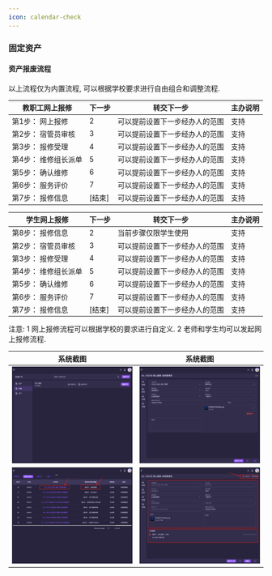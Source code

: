 ```yaml
---
icon: calendar-check
---
```


### 固定资产
#### 资产报废流程
以上流程仅为内置流程, 可以根据学校要求进行自由组合和调整流程.

| 教职工网上报修  | 下一步 | 转交下一步 | 主办说明 |
|-------|-----------|-------|----------|
| 第1步： 网上报修      | 2 | 可以提前设置下一步经办人的范围 | 支持  |
| 第2步： 宿管员审核    | 3 | 可以提前设置下一步经办人的范围 | 支持  |
| 第3步： 报修受理      | 4 | 可以提前设置下一步经办人的范围 | 支持  |
| 第4步： 维修组长派单  | 5 | 可以提前设置下一步经办人的范围 | 支持  |
| 第5步： 确认维修      | 6 | 可以提前设置下一步经办人的范围 | 支持  |
| 第6步： 服务评价      | 7 | 可以提前设置下一步经办人的范围 | 支持  |
| 第7步： 报修信息      | [结束] | 可以提前设置下一步经办人的范围 | 支持  |

| 学生网上报修  | 下一步 | 转交下一步 | 主办说明 |
|-------|-----------|-------|----------|
| 第8步： 报修信息      | 2 | 当前步骤仅限学生使用 | 支持  |
| 第2步： 宿管员审核    | 3 | 可以提前设置下一步经办人的范围 | 支持  |
| 第3步： 报修受理      | 4 | 可以提前设置下一步经办人的范围 | 支持  |
| 第4步： 维修组长派单  | 5 | 可以提前设置下一步经办人的范围 | 支持  |
| 第5步： 确认维修      | 6 | 可以提前设置下一步经办人的范围 | 支持  |
| 第6步： 服务评价      | 7 | 可以提前设置下一步经办人的范围 | 支持  |
| 第7步： 报修信息      | [结束] | 可以提前设置下一步经办人的范围 | 支持  |


注意:
1 网上报修流程可以根据学校的要求进行自定义.
2 老师和学生均可以发起网上报修流程.

| 系统截图  | 系统截图 |
|-------|-----------|
| <img src="./images/01.png" > | <img src="./images/02.png" > |
| <img src="./images/03.png" > | <img src="./images/04.png" > |